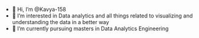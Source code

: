 - 👋 Hi, I’m @Kavya-158
- 👀 I’m interested in Data analytics and all things related to visualizing and understanding the data in a better way
- 🌱 I’m currently pursuing masters in Data Analytics Engineering

<!---
Kavya-158/Kavya-158 is a ✨ special ✨ repository because its `README.md` (this file) appears on your GitHub profile.
You can click the Preview link to take a look at your changes.
--->
